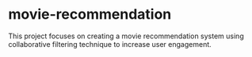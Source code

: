 # movie-recommendation
This project focuses on creating a movie recommendation system using collaborative filtering technique to increase user engagement. 
